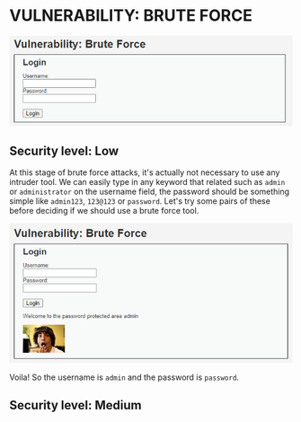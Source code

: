 # VULNERABILITY: BRUTE FORCE

![img](img/1.png)

## Security level: Low

At this stage of brute force attacks, it's actually not necessary to use any intruder tool. We can easily type in any keyword that related such as `admin` or `administrator` on the username field, the password should be something simple like `admin123`, `123@123` or `password`. Let's try some pairs of these before deciding if we should use a brute force tool. 

![img](img/2.png)

Voila! So the username is `admin` and the password is `password`.

## Security level: Medium

